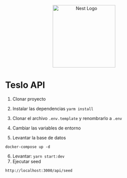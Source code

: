<p align="center">
  <a href="http://nestjs.com/" target="blank"><img src="https://nestjs.com/img/logo-small.svg" width="200" alt="Nest Logo" /></a>
</p>

# Teslo API

1. Clonar proyecto

2. Instalar las dependencias
```yarm install```
3. Clonar el archivo ```.env.template``` y renombrarlo a ```.env```
4. Cambiar las variables de entorno
5. Levantar la base de datos

```
docker-compose up -d
```
6. Levantar: ```yarn start:dev```
7. Ejecutar seed
```
http://localhost:3000/api/seed
```